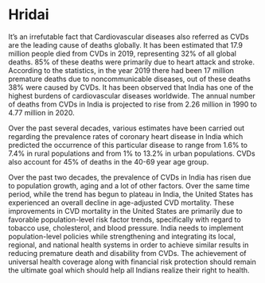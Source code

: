 # Hridai
It’s an irrefutable fact that Cardiovascular diseases also referred as CVDs are the leading cause of deaths globally. It has been estimated that 17.9 million people died from CVDs in 2019, representing 32% of all global deaths. 85% of these deaths were primarily due to heart attack and stroke. According to the statistics, in the year 2019 there had been 17 million premature deaths due to noncommunicable diseases, out of these deaths 38% were caused by CVDs. It has been observed that India has one of the highest burdens of cardiovascular diseases worldwide. The annual number of deaths from CVDs in India is projected to rise from 2.26 million in 1990 to 4.77 million in 2020. 

Over the past several decades, various estimates have been carried out regarding the prevalence rates of coronary heart disease in India which predicted the occurrence of this particular disease to  range from 1.6% to 7.4% in rural populations and from 1% to 13.2% in urban populations. CVDs also account for 45% of deaths in the 40-69 year age group.

Over the past two decades, the prevalence of CVDs in India has risen due to population growth, aging and a lot of other factors. Over the same time period, while the trend has begun to plateau in India, the United States has experienced an overall decline in age-adjusted CVD mortality. These improvements in CVD mortality in the United States are primarily due to favorable population-level risk factor trends, specifically with regard to tobacco use, cholesterol, and blood pressure. 
India needs to implement population-level policies while strengthening and integrating its local, regional, and national health systems in order to achieve similar results in reducing premature death and disability from CVDs. The achievement of universal health coverage along with financial risk protection should remain the ultimate goal which should help all Indians realize their right to health.
